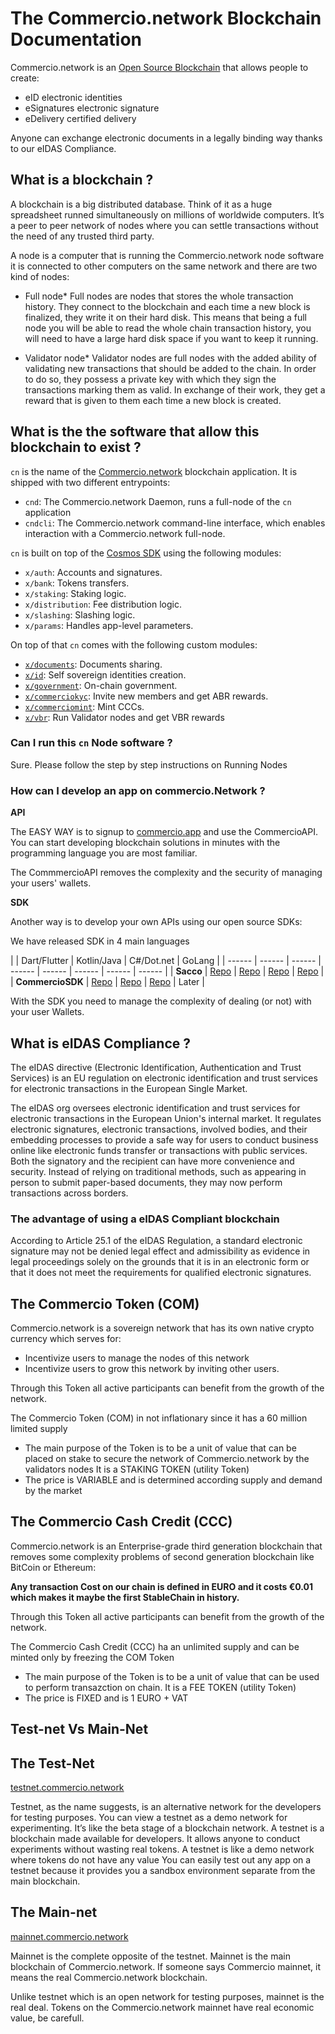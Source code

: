 # The Commercio.network Blockchain Documentation

Commercio.network is an [Open Source Blockchain](https://github.com/commercionetwork) that allows people to create:

* eID  electronic identities
* eSignatures electronic signature
* eDelivery  certified delivery

Anyone can exchange electronic documents in a legally binding way thanks to our eIDAS Compliance.

## What is a blockchain ?

A blockchain is a big distributed database. Think of it as a huge spreadsheet runned simultaneously on millions of worldwide computers. It’s a peer to peer network of nodes where you can settle transactions without the need of any trusted third party.

A node is  a computer that is running the Commercio.network node software 
it is connected to other computers on the same network and there are two kind of nodes:

* Full node* Full nodes are nodes that stores the whole transaction history. They connect to the blockchain and each time a new block is finalized, they write it on their hard disk. This means that being a full node you will be able to read the whole chain transaction history, you will need to have a large hard disk space if you want to keep it running.

* Validator node* Validator nodes are  full nodes with the added ability of validating new transactions that should be added to the chain. In order to do so, they possess a private key with which they sign the transactions marking them as valid. In exchange of their work, they get  a reward that is given to them each time a new block is created.

## What is the the software that allow this blockchain to exist ?

`cn` is the name of the [Commercio.network](https://commercio.network) blockchain application. It is shipped with two different entrypoints:  


* `cnd`: The Commercio.network Daemon, runs a full-node of the `cn` application
* `cndcli`: The Commercio.network command-line interface, which enables interaction with a Commercio.network full-node.

`cn` is built on top of the [Cosmos SDK](https://github.com/cosmos/cosmos-sdk) using the following modules:

* `x/auth`: Accounts and signatures.
* `x/bank`: Tokens transfers.
* `x/staking`: Staking logic.
* `x/distribution`: Fee distribution logic.
* `x/slashing`: Slashing logic.
* `x/params`: Handles app-level parameters.

On top of that `cn` comes with the following custom modules: 

* [`x/documents`](x/documents/README.md): Documents sharing. 
* [`x/id`](x/id/README.md): Self sovereign  identities creation.
* [`x/government`](x/government/README.md): On-chain government. 
* [`x/commerciokyc`](x/commerciokyc/README.md): Invite new members and get ABR rewards. 
* [`x/commerciomint`](x/commerciomint/README.md): Mint CCCs. 
* [`x/vbr`](x/vbr/README.md): Run Validator nodes and get VBR rewards 


### Can I run this `cn` Node software ?

Sure. Please follow the step by step instructions on Running Nodes

### How can I develop an app on commercio.Network ?

**API**

The EASY WAY is to signup to [commercio.app](https://commercio.app) and use the CommercioAPI. You can start developing blockchain solutions in minutes with the programming language you are most familiar.

The CommmercioAPI removes the complexity and the security of managing your users' wallets.

**SDK**

Another way is to develop your own APIs using our open source SDKs:

We have released SDK in 4 main languages 

|  | Dart/Flutter | Kotlin/Java | C#/Dot.net | GoLang |
| ------ | ------ | ------ | ------ | ------ | ------ | ------ | ------ |
| **Sacco**  | [Repo](https://github.com/commercionetwork/sacco.dart) | [Repo](https://github.com/commercionetwork/sacco.kt) | [Repo](https://github.com/commercionetwork/sacco.cs) |  [Repo](https://github.com/commercionetwork/sacco.go) | 
| **CommercioSDK**  | [Repo](https://github.com/commercionetwork/commercio-sdk.dart) | [Repo](https://github.com/commercionetwork/commercio-sdk.kt) | [Repo](https://github.com/commercionetwork/commercio-sdk.cs) | Later |


With the SDK you need to manage the complexity of dealing (or not)  with  your user Wallets.


## What is eIDAS Compliance ?

The eIDAS directive (Electronic Identification, Authentication and Trust Services) is an EU regulation on electronic identification and trust services for electronic transactions in the European Single Market.

The eIDAS org oversees electronic identification and trust services for electronic transactions in the European Union's internal market. It regulates electronic signatures, electronic transactions, involved bodies, and their embedding processes to provide a safe way for users to conduct business online like electronic funds transfer or transactions with public services. Both the signatory and the recipient can have more convenience and security. Instead of relying on traditional methods, such as appearing in person to submit paper-based documents, they may now perform transactions across borders.


### The advantage of using a eIDAS Compliant blockchain

According to Article 25.1 of the eIDAS Regulation, a standard electronic signature may not be denied legal effect and admissibility as evidence in legal proceedings solely on the grounds that it is in an electronic form or that it does not meet the requirements for qualified electronic signatures. 


## The Commercio Token (COM)

Commercio.network is a sovereign network that has its own native crypto currency which serves for:

* Incentivize users to manage the nodes of this network
* Incentivize users to grow this network by inviting other users.
  
Through this Token all active participants can benefit from the growth of the network.


The Commercio Token (COM) in not inflationary since it has a  60 million limited supply

* The main purpose of the Token is to be a unit of value that can be placed on stake to secure the network of Commercio.network by the validators nodes It is a STAKING TOKEN (utility Token)
* The price is VARIABLE and is determined according supply and demand by the market 



## The Commercio Cash Credit (CCC)

Commercio.network  is an Enterprise-grade third generation blockchain that removes some complexity problems of second generation blockchain like BitCoin or Ethereum:

**Any transaction Cost on our chain is defined in EURO and it costs €0.01 which makes it maybe the first StableChain in history.**
  
Through this Token all active participants can benefit from the growth of the network.


The Commercio Cash Credit (CCC)  ha an unlimited supply and can be minted only by freezing the COM Token

* The main purpose of the Token is to be a unit of value that can be used to perform transazction on chain. It is a FEE TOKEN (utility Token)
* The price is FIXED  and is 1 EURO + VAT


##  Test-net Vs Main-Net

## The Test-Net

[testnet.commercio.network](https://testnet.commercio.network)

Testnet, as the name suggests, is an alternative network for the developers for testing purposes. You can view a testnet as a demo network for experimenting. It’s like the beta stage of a blockchain network. A testnet is a blockchain made available for developers. It allows anyone to conduct experiments without wasting real tokens. A testnet is like a demo network where tokens do not have any value You can easily test out any app on a testnet because it provides you a sandbox environment separate from the main blockchain.


## The Main-net

[mainnet.commercio.network](https://mainnet.commercio.network)

Mainnet is the complete opposite of the testnet. Mainnet is the main blockchain of Commercio.network. If someone says Commercio mainnet, it means the real Commercio.network blockchain.

Unlike testnet which is an open network for testing purposes, mainnet is the real deal.   Tokens on the Commercio.network  mainnet have real economic value, be carefull.









